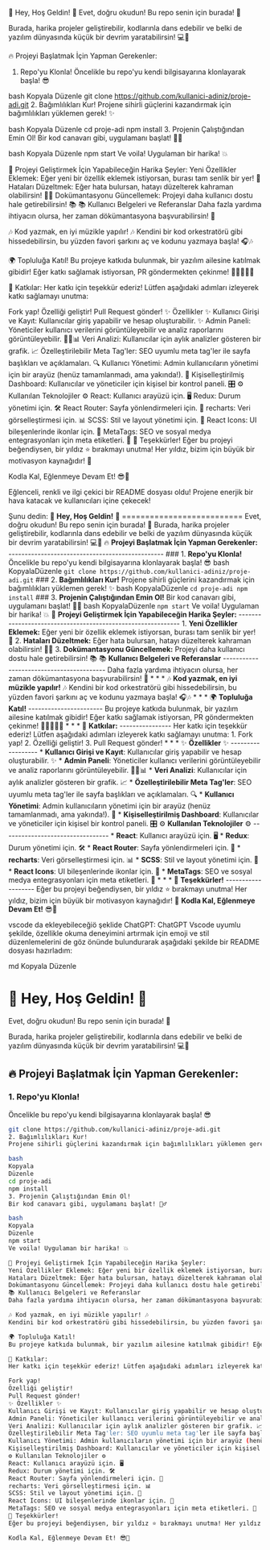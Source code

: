 🎉 Hey, Hoş Geldin! 🎉
Evet, doğru okudun! Bu repo senin için burada! 👏

Burada, harika projeler geliştirebilir, kodlarınla dans edebilir ve belki de yazılım dünyasında küçük bir devrim yaratabilirsin! 💻🚀

🔥 Projeyi Başlatmak İçin Yapman Gerekenler:
1. Repo'yu Klonla!
Öncelikle bu repo'yu kendi bilgisayarına klonlayarak başla! 😎

bash
Kopyala
Düzenle
git clone https://github.com/kullanici-adiniz/proje-adi.git
2. Bağımlılıkları Kur!
Projene sihirli güçlerini kazandırmak için bağımlılıkları yüklemen gerek! ✨

bash
Kopyala
Düzenle
cd proje-adi
npm install
3. Projenin Çalıştığından Emin Ol!
Bir kod canavarı gibi, uygulamanı başlat! 🏃‍♂️

bash
Kopyala
Düzenle
npm start
Ve voila! Uygulaman bir harika! 💥

🚀 Projeyi Geliştirmek İçin Yapabileceğin Harika Şeyler:
Yeni Özellikler Eklemek: Eğer yeni bir özellik eklemek istiyorsan, burası tam senlik bir yer! 🎉
Hataları Düzeltmek: Eğer hata bulursan, hatayı düzelterek kahraman olabilirsin! 🦸‍♂️
Dokümantasyonu Güncellemek: Projeyi daha kullanıcı dostu hale getirebilirsin! 📚
📚 Kullanıcı Belgeleri ve Referanslar
Daha fazla yardıma ihtiyacın olursa, her zaman dökümantasyona başvurabilirsin! 📖

🎶 Kod yazmak, en iyi müzikle yapılır! 🎶
Kendini bir kod orkestratörü gibi hissedebilirsin, bu yüzden favori şarkını aç ve kodunu yazmaya başla! 🎧🎶

🌍 Topluluğa Katıl!
Bu projeye katkıda bulunmak, bir yazılım ailesine katılmak gibidir! Eğer katkı sağlamak istiyorsan, PR göndermekten çekinme! 🚀👩‍💻👨‍💻

📝 Katkılar:
Her katkı için teşekkür ederiz! Lütfen aşağıdaki adımları izleyerek katkı sağlamayı unutma:

Fork yap!
Özelliği geliştir!
Pull Request gönder!
✨ Özellikler ✨
Kullanıcı Girişi ve Kayıt: Kullanıcılar giriş yapabilir ve hesap oluşturabilir. ✨
Admin Paneli: Yöneticiler kullanıcı verilerini görüntüleyebilir ve analiz raporlarını görüntüleyebilir. 🧑‍💼📊
Veri Analizi: Kullanıcılar için aylık analizler gösteren bir grafik. 📈
Özelleştirilebilir Meta Tag'ler: SEO uyumlu meta tag'ler ile sayfa başlıkları ve açıklamaları. 🔍
Kullanıcı Yönetimi: Admin kullanıcıların yönetimi için bir arayüz (henüz tamamlanmadı, ama yakında!). 🔧
Kişiselleştirilmiş Dashboard: Kullanıcılar ve yöneticiler için kişisel bir kontrol paneli. 🎛️
⚙️ Kullanılan Teknolojiler ⚙️
React: Kullanıcı arayüzü için. 🖥️
Redux: Durum yönetimi için. 🛠️
React Router: Sayfa yönlendirmeleri için. 🚗
recharts: Veri görselleştirmesi için. 📊
SCSS: Stil ve layout yönetimi için. 🎨
React Icons: UI bileşenlerinde ikonlar için. 🌟
MetaTags: SEO ve sosyal medya entegrasyonları için meta etiketleri. 📱
🎉 Teşekkürler!
Eğer bu projeyi beğendiysen, bir yıldız ⭐ bırakmayı unutma! Her yıldız, bizim için büyük bir motivasyon kaynağıdır! 💪

Kodla Kal, Eğlenmeye Devam Et! 😎🚀

Eğlenceli, renkli ve ilgi çekici bir README dosyası oldu! Projene enerjik bir hava katacak ve kullanıcıları içine çekecek!







Şunu dedin:
🎉 **Hey, Hoş Geldin!** 🎉 ========================== Evet, doğru okudun! Bu repo senin için burada! 👏 Burada, harika projeler geliştirebilir, kodlarınla dans edebilir ve belki de yazılım dünyasında küçük bir devrim yaratabilirsin! 💻🚀 🔥 **Projeyi Başlatmak İçin Yapman Gerekenler:** ------------------------------------------------ ### 1\. **Repo'yu Klonla!** Öncelikle bu repo'yu kendi bilgisayarına klonlayarak başla! 😎 bash KopyalaDüzenle `git clone https://github.com/kullanici-adiniz/proje-adi.git` ### 2\. **Bağımlılıkları Kur!** Projene sihirli güçlerini kazandırmak için bağımlılıkları yüklemen gerek! ✨ bash KopyalaDüzenle `cd proje-adi npm install` ### 3\. **Projenin Çalıştığından Emin Ol!** Bir kod canavarı gibi, uygulamanı başlat! 🏃‍♂️ bash KopyalaDüzenle `npm start` Ve voila! Uygulaman bir harika! 💥 🚀 **Projeyi Geliştirmek İçin Yapabileceğin Harika Şeyler:** ------------------------------------------------------------ 1. **Yeni Özellikler Eklemek:** Eğer yeni bir özellik eklemek istiyorsan, burası tam senlik bir yer! 🎉 2. **Hataları Düzeltmek:** Eğer hata bulursan, hatayı düzelterek kahraman olabilirsin! 🦸‍♂️ 3. **Dokümantasyonu Güncellemek:** Projeyi daha kullanıcı dostu hale getirebilirsin! 📚 📚 **Kullanıcı Belgeleri ve Referanslar** ----------------------------------------- Daha fazla yardıma ihtiyacın olursa, her zaman dökümantasyona başvurabilirsin! 📖 * * * 🎶 **Kod yazmak, en iyi müzikle yapılır!** 🎶 Kendini bir kod orkestratörü gibi hissedebilirsin, bu yüzden favori şarkını aç ve kodunu yazmaya başla! 🎧🎶 * * * 🌍 **Topluluğa Katıl!** ----------------------- Bu projeye katkıda bulunmak, bir yazılım ailesine katılmak gibidir! Eğer katkı sağlamak istiyorsan, PR göndermekten çekinme! 🚀👩‍💻👨‍💻 * * * 📝 **Katkılar:** ---------------- Her katkı için teşekkür ederiz! Lütfen aşağıdaki adımları izleyerek katkı sağlamayı unutma: 1. Fork yap! 2. Özelliği geliştir! 3. Pull Request gönder! * * * ✨ **Özellikler** ✨ ------------------ * **Kullanıcı Girişi ve Kayıt**: Kullanıcılar giriş yapabilir ve hesap oluşturabilir. ✨ * **Admin Paneli**: Yöneticiler kullanıcı verilerini görüntüleyebilir ve analiz raporlarını görüntüleyebilir. 🧑‍💼📊 * **Veri Analizi**: Kullanıcılar için aylık analizler gösteren bir grafik. 📈 * **Özelleştirilebilir Meta Tag'ler**: SEO uyumlu meta tag'ler ile sayfa başlıkları ve açıklamaları. 🔍 * **Kullanıcı Yönetimi**: Admin kullanıcıların yönetimi için bir arayüz (henüz tamamlanmadı, ama yakında!). 🔧 * **Kişiselleştirilmiş Dashboard**: Kullanıcılar ve yöneticiler için kişisel bir kontrol paneli. 🎛️ ⚙️ **Kullanılan Teknolojiler** ⚙️ --------------------------------- * **React**: Kullanıcı arayüzü için. 🖥️ * **Redux**: Durum yönetimi için. 🛠️ * **React Router**: Sayfa yönlendirmeleri için. 🚗 * **recharts**: Veri görselleştirmesi için. 📊 * **SCSS**: Stil ve layout yönetimi için. 🎨 * **React Icons**: UI bileşenlerinde ikonlar için. 🌟 * **MetaTags**: SEO ve sosyal medya entegrasyonları için meta etiketleri. 📱 * * * 🎉 **Teşekkürler!** ------------------- Eğer bu projeyi beğendiysen, bir yıldız ⭐ bırakmayı unutma! Her yıldız, bizim için büyük bir motivasyon kaynağıdır! 💪 **Kodla Kal, Eğlenmeye Devam Et!** 😎🚀

vscode da ekleyebileceğiö şeklide
ChatGPT:
ChatGPT
Vscode uyumlu şekilde, özellikle okuma deneyimini artırmak için emoji ve stil düzenlemelerini de göz önünde bulundurarak aşağıdaki şekilde bir README dosyası hazırladım:

md
Kopyala
Düzenle
# 🎉 **Hey, Hoş Geldin!** 🎉

Evet, doğru okudun! Bu repo senin için burada! 👏

Burada, harika projeler geliştirebilir, kodlarınla dans edebilir ve belki de yazılım dünyasında küçük bir devrim yaratabilirsin! 💻🚀

## 🔥 **Projeyi Başlatmak İçin Yapman Gerekenler:**

### 1. **Repo'yu Klonla!**
Öncelikle bu repo'yu kendi bilgisayarına klonlayarak başla! 😎
```bash
git clone https://github.com/kullanici-adiniz/proje-adi.git
2. Bağımlılıkları Kur!
Projene sihirli güçlerini kazandırmak için bağımlılıkları yüklemen gerek! ✨

bash
Kopyala
Düzenle
cd proje-adi
npm install
3. Projenin Çalıştığından Emin Ol!
Bir kod canavarı gibi, uygulamanı başlat! 🏃‍♂️

bash
Kopyala
Düzenle
npm start
Ve voila! Uygulaman bir harika! 💥

🚀 Projeyi Geliştirmek İçin Yapabileceğin Harika Şeyler:
Yeni Özellikler Eklemek: Eğer yeni bir özellik eklemek istiyorsan, burası tam senlik bir yer! 🎉
Hataları Düzeltmek: Eğer hata bulursan, hatayı düzelterek kahraman olabilirsin! 🦸‍♂️
Dokümantasyonu Güncellemek: Projeyi daha kullanıcı dostu hale getirebilirsin! 📚
📚 Kullanıcı Belgeleri ve Referanslar
Daha fazla yardıma ihtiyacın olursa, her zaman dökümantasyona başvurabilirsin! 📖

🎶 Kod yazmak, en iyi müzikle yapılır! 🎶
Kendini bir kod orkestratörü gibi hissedebilirsin, bu yüzden favori şarkını aç ve kodunu yazmaya başla! 🎧🎶

🌍 Topluluğa Katıl!
Bu projeye katkıda bulunmak, bir yazılım ailesine katılmak gibidir! Eğer katkı sağlamak istiyorsan, PR göndermekten çekinme! 🚀👩‍💻👨‍💻

📝 Katkılar:
Her katkı için teşekkür ederiz! Lütfen aşağıdaki adımları izleyerek katkı sağlamayı unutma:

Fork yap!
Özelliği geliştir!
Pull Request gönder!
✨ Özellikler ✨
Kullanıcı Girişi ve Kayıt: Kullanıcılar giriş yapabilir ve hesap oluşturabilir. ✨
Admin Paneli: Yöneticiler kullanıcı verilerini görüntüleyebilir ve analiz raporlarını görüntüleyebilir. 🧑‍💼📊
Veri Analizi: Kullanıcılar için aylık analizler gösteren bir grafik. 📈
Özelleştirilebilir Meta Tag'ler: SEO uyumlu meta tag'ler ile sayfa başlıkları ve açıklamaları. 🔍
Kullanıcı Yönetimi: Admin kullanıcıların yönetimi için bir arayüz (henüz tamamlanmadı, ama yakında!). 🔧
Kişiselleştirilmiş Dashboard: Kullanıcılar ve yöneticiler için kişisel bir kontrol paneli. 🎛️
⚙️ Kullanılan Teknolojiler ⚙️
React: Kullanıcı arayüzü için. 🖥️
Redux: Durum yönetimi için. 🛠️
React Router: Sayfa yönlendirmeleri için. 🚗
recharts: Veri görselleştirmesi için. 📊
SCSS: Stil ve layout yönetimi için. 🎨
React Icons: UI bileşenlerinde ikonlar için. 🌟
MetaTags: SEO ve sosyal medya entegrasyonları için meta etiketleri. 📱
🎉 Teşekkürler!
Eğer bu projeyi beğendiysen, bir yıldız ⭐ bırakmayı unutma! Her yıldız, bizim için büyük bir motivasyon kaynağıdır! 💪

Kodla Kal, Eğlenmeye Devam Et! 😎🚀